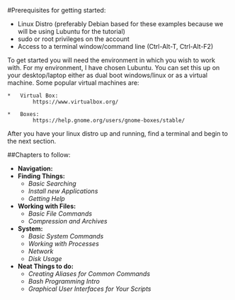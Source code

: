 #Prerequisites for getting started: 
*   Linux Distro (preferably  Debian based for these examples because we will be using Lubuntu for the tutorial)
*   sudo or root privileges on the account
*   Access to a terminal window/command line (Ctrl-Alt-T, Ctrl-Alt-F2)


To get started you will need the environment in which you wish to work with.  For my environment, I have chosen Lubuntu.  You can set this up on your desktop/laptop either as dual boot windows/linux or as a virtual machine. Some popular virtual machines are: 

    *   Virtual Box: 
            https://www.virtualbox.org/

    *   Boxes: 
            https://help.gnome.org/users/gnome-boxes/stable/


After you have your linux distro up and running, find a terminal and begin to the next section. 


##Chapters to follow: 

*   **Navigation:** 
*   **Finding Things:**
    *   _Basic Searching_
    *   _Install new Applications_
    *   _Getting Help_
*   **Working with Files:**
    *   _Basic File Commands_
    *   _Compression and Archives_
*   **System:**
    *   _Basic System Commands_
    *   _Working with Processes_
    *   _Network_
    *   _Disk Usage_
*   **Neat Things to do:**
    *   _Creating Aliases for Common Commands_
    *   _Bash Programming Intro_
    *   _Graphical User Interfaces for Your Scripts_



